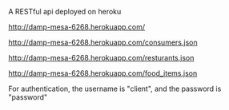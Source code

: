 A RESTful api deployed on heroku

http://damp-mesa-6268.herokuapp.com/

http://damp-mesa-6268.herokuapp.com/consumers.json

http://damp-mesa-6268.herokuapp.com/resturants.json

http://damp-mesa-6268.herokuapp.com/food_items.json

For authentication, the username is "client", and the password is "password"
